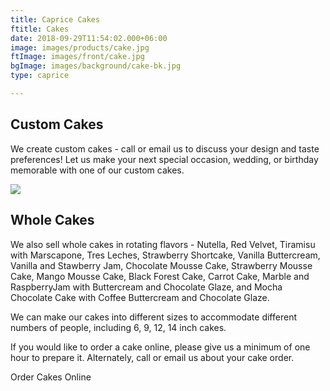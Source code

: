 ```yaml
---
title: Caprice Cakes
ftitle: Cakes
date: 2018-09-29T11:54:02.000+06:00
image: images/products/cake.jpg
ftImage: images/front/cake.jpg
bgImage: images/background/cake-bk.jpg
type: caprice

---
```

## Custom Cakes

We create custom cakes - call or email us to discuss your design and taste preferences! Let us make your next special occasion, wedding, or birthday memorable with one of our custom cakes.

![](/uploads/custom-cake-blue.jpg)

## Whole Cakes

We also sell whole cakes in rotating flavors - Nutella, Red Velvet, Tiramisu with Marscapone, Tres Leches, Strawberry Shortcake, Vanilla Buttercream, Vanilla and Stawberry Jam, Chocolate Mousse Cake, Strawberry Mousse Cake, Mango Mousse Cake, Black Forest Cake, Carrot Cake, Marble and RaspberryJam with Buttercream and Chocolate Glaze, and Mocha Chocolate Cake with Coffee Buttercream and Chocolate Glaze. 

We can make our cakes into different sizes to accommodate different numbers of people, including  6, 9, 12, 14 inch cakes.

If you would like to order a cake online, please give us a minimum of one hour to prepare it. Alternately, call or email us about your cake order.

Order Cakes Online